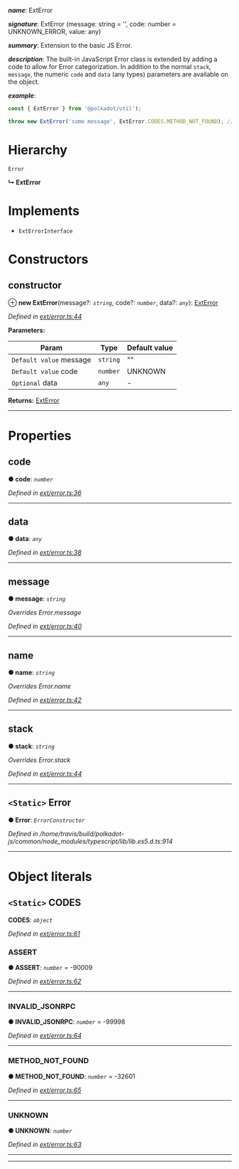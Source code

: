 

*__name__*: ExtError

*__signature__*: ExtError (message: string = '', code: number = UNKNOWN_ERROR, value: any)

*__summary__*: Extension to the basic JS Error.

*__description__*: The built-in JavaScript Error class is extended by adding a code to allow for Error categorization. In addition to the normal `stack`, `message`, the numeric `code` and `data` (any types) parameters are available on the object.

*__example__*:   
```javascript
const { ExtError } from '@polkadot/util');

throw new ExtError('some message', ExtError.CODES.METHOD_NOT_FOUND); // => error.code = -32601
```

# Hierarchy

 `Error`

**↳ ExtError**

# Implements

* `ExtErrorInterface`

# Constructors

<a id="constructor"></a>

##  constructor

⊕ **new ExtError**(message?: *`string`*, code?: *`number`*, data?: *`any`*): [ExtError](_ext_error_.exterror.md)

*Defined in [ext/error.ts:44](https://github.com/polkadot-js/common/blob/1fb1f9d/packages/util/src/ext/error.ts#L44)*

**Parameters:**

| Param | Type | Default value |
| ------ | ------ | ------ |
| `Default value` message | `string` | &quot;&quot; |
| `Default value` code | `number` |  UNKNOWN |
| `Optional` data | `any` | - |

**Returns:** [ExtError](_ext_error_.exterror.md)

___

# Properties

<a id="code"></a>

##  code

**● code**: *`number`*

*Defined in [ext/error.ts:36](https://github.com/polkadot-js/common/blob/1fb1f9d/packages/util/src/ext/error.ts#L36)*

___
<a id="data"></a>

##  data

**● data**: *`any`*

*Defined in [ext/error.ts:38](https://github.com/polkadot-js/common/blob/1fb1f9d/packages/util/src/ext/error.ts#L38)*

___
<a id="message"></a>

##  message

**● message**: *`string`*

*Overrides Error.message*

*Defined in [ext/error.ts:40](https://github.com/polkadot-js/common/blob/1fb1f9d/packages/util/src/ext/error.ts#L40)*

___
<a id="name"></a>

##  name

**● name**: *`string`*

*Overrides Error.name*

*Defined in [ext/error.ts:42](https://github.com/polkadot-js/common/blob/1fb1f9d/packages/util/src/ext/error.ts#L42)*

___
<a id="stack"></a>

##  stack

**● stack**: *`string`*

*Overrides Error.stack*

*Defined in [ext/error.ts:44](https://github.com/polkadot-js/common/blob/1fb1f9d/packages/util/src/ext/error.ts#L44)*

___
<a id="error"></a>

## `<Static>` Error

**● Error**: *`ErrorConstructor`*

*Defined in /home/travis/build/polkadot-js/common/node_modules/typescript/lib/lib.es5.d.ts:914*

___

# Object literals

<a id="codes"></a>

## `<Static>` CODES

**CODES**: *`object`*

*Defined in [ext/error.ts:61](https://github.com/polkadot-js/common/blob/1fb1f9d/packages/util/src/ext/error.ts#L61)*

<a id="codes.assert"></a>

###  ASSERT

**● ASSERT**: *`number`* =  -90009

*Defined in [ext/error.ts:62](https://github.com/polkadot-js/common/blob/1fb1f9d/packages/util/src/ext/error.ts#L62)*

___
<a id="codes.invalid_jsonrpc"></a>

###  INVALID_JSONRPC

**● INVALID_JSONRPC**: *`number`* =  -99998

*Defined in [ext/error.ts:64](https://github.com/polkadot-js/common/blob/1fb1f9d/packages/util/src/ext/error.ts#L64)*

___
<a id="codes.method_not_found"></a>

###  METHOD_NOT_FOUND

**● METHOD_NOT_FOUND**: *`number`* =  -32601

*Defined in [ext/error.ts:65](https://github.com/polkadot-js/common/blob/1fb1f9d/packages/util/src/ext/error.ts#L65)*

___
<a id="codes.unknown"></a>

###  UNKNOWN

**● UNKNOWN**: *`number`*

*Defined in [ext/error.ts:63](https://github.com/polkadot-js/common/blob/1fb1f9d/packages/util/src/ext/error.ts#L63)*

___

___

